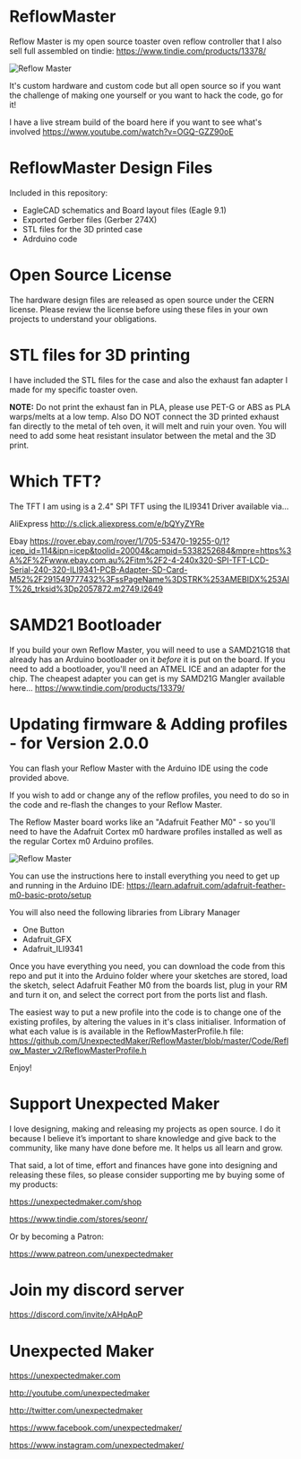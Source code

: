 # ReflowMaster

Reflow Master is my open source toaster oven reflow controller that I also sell full assembled on tindie:
https://www.tindie.com/products/13378/

![Reflow Master](http://3sprockets.com.au/um/projects/reflowmaster/Pict_01.jpg)

It's custom hardware and custom code but all open source so if you want the challenge of making one yourself or you want to hack the code, go for it!

I have a live stream build of the board here if you want to see what's involved
https://www.youtube.com/watch?v=OGQ-GZZ90oE


# ReflowMaster Design Files

Included in this repository:
- EagleCAD schematics and Board layout files (Eagle 9.1) 
- Exported Gerber files (Gerber 274X)
- STL files for the 3D printed case
- Adrduino code

# Open Source License
The hardware design files are released as open source under the CERN license. Please review the license before using these files in your own projects to understand your obligations.

# STL files for 3D printing
I have included the STL files for the case and also the exhaust fan adapter I made for my specific toaster oven. 

**NOTE:** Do not print the exhaust fan in PLA, please use PET-G or ABS as PLA warps/melts at a low temp. Also DO NOT connect the 3D printed exhaust fan directly to the metal of teh oven, it will melt and ruin your oven. You will need to add some heat resistant insulator between the metal and the 3D print. 

# Which TFT?
The TFT I am using is a 2.4" SPI TFT using the ILI9341 Driver available via...

AliExpress
http://s.click.aliexpress.com/e/bQYyZYRe

Ebay
https://rover.ebay.com/rover/1/705-53470-19255-0/1?icep_id=114&ipn=icep&toolid=20004&campid=5338252684&mpre=https%3A%2F%2Fwww.ebay.com.au%2Fitm%2F2-4-240x320-SPI-TFT-LCD-Serial-240-320-ILI9341-PCB-Adapter-SD-Card-M52%2F291549777432%3FssPageName%3DSTRK%253AMEBIDX%253AIT%26_trksid%3Dp2057872.m2749.l2649

# SAMD21 Bootloader
If you build your own Reflow Master, you will need to use a SAMD21G18 that already has an Arduino bootloader on it *before* it is put on the board. If you need to add a bootloader, you'll need an ATMEL ICE and an adapter for the chip. The cheapest adapter you can get is my SAMD21G Mangler available here...
https://www.tindie.com/products/13379/

# Updating firmware & Adding profiles - for Version 2.0.0
You can flash your Reflow Master with the Arduino IDE using the code provided above.

If you wish to add or change any of the reflow profiles, you need to do so in the code and re-flash the changes to your Reflow Master.

The Reflow Master board works like an "Adafruit Feather M0" - so you'll need to have the Adafruit Cortex m0 hardware profiles installed as well as the regular Cortex m0 Arduino profiles.

![Reflow Master](http://3sprockets.com.au/um/projects/reflowmaster/Pict_03.jpg)

You can use the instructions here to install everything you need to get up and running in the Arduino IDE:
https://learn.adafruit.com/adafruit-feather-m0-basic-proto/setup

You will also need the following libraries from Library Manager
- One Button
- Adafruit_GFX
- Adafruit_ILI9341

Once you have everything you need, you can download the code from this repo and put it into the Arduino folder where your sketches are stored, load the sketch, select Adafruit Feather M0 from the boards list, plug in your RM and turn it on, and select the correct port from the ports list and flash.
   
The easiest way to put a new profile into the code is to change one of the existing profiles, by altering the values in it's class initialiser. Information of what each value is is available in the ReflowMasterProfile.h file:
https://github.com/UnexpectedMaker/ReflowMaster/blob/master/Code/Reflow_Master_v2/ReflowMasterProfile.h
   
Enjoy!

# Support Unexpected Maker

I love designing, making and releasing my projects as open source. I do it because I believe it’s important to share knowledge and give back to the community, like many have done before me. It helps us all learn and grow.

That said, a lot of time, effort and finances have gone into designing and releasing these files, so please consider supporting me by buying some of my products:

https://unexpectedmaker.com/shop

https://www.tindie.com/stores/seonr/

Or by becoming a Patron:

https://www.patreon.com/unexpectedmaker

# Join my discord server
https://discord.com/invite/xAHpApP


# Unexpected Maker
https://unexpectedmaker.com

http://youtube.com/unexpectedmaker

http://twitter.com/unexpectedmaker

https://www.facebook.com/unexpectedmaker/

https://www.instagram.com/unexpectedmaker/

